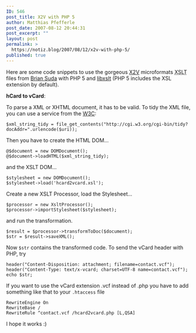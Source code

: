 ```yaml
---
ID: 546
post_title: X2V with PHP 5
author: Matthias Pfefferle
post_date: 2007-08-12 20:44:31
post_excerpt: ""
layout: post
permalink: >
  https://notiz.blog/2007/08/12/x2v-with-php-5/
published: true
---
```

Here are some code snippets to use the gorgeous <a href="http://suda.co.uk/projects/X2V/">X2V</a> microformats <abbr title="Extensible Stylesheet Language Transformation">XSLT</abbr> files from <a href="http://suda.co.uk/">Brian Suda</a> with PHP 5 and <a href="http://www.php.net/manual/de/ref.xsl.php">libxslt</a> (PHP 5 includes the XSL extension by default).

<strong>hCard to vCard</strong>:

To parse a XML or XHTML document, it has to be valid. To tidy the XML file, you can use a service from the <a href="http://cgi.w3.org/cgi-bin/tidy">W3C</a>:
<pre><code>$xml_string_tidy = file_get_contents("http://cgi.w3.org/cgi-bin/tidy?docAddr=".urlencode($uri));</code></pre>

Then you have to create the HTML DOM...
<pre><code>@$document = new DOMDocument();
@$document->loadHTML($xml_string_tidy);</code></pre>

and the XSLT DOM...
<pre><code>$stylesheet = new DOMDocument();
$stylesheet->load('hcard2vcard.xsl');</code></pre>

Create a new XSLT Processor, load the Stylesheet...
<pre><code>$processor = new XsltProcessor();
$processor->importStylesheet($stylesheet);</code></pre>

and run the transformation.
<pre><code>$result = $processor->transformToDoc($document);
$str = $result->saveXML();</code></pre>

Now <code>$str</code> contains the transformed code. 
To send the vCard header with PHP, try

<pre><code>header("Content-Disposition: attachment; filename=contact.vcf");
header("Content-Type: text/x-vcard; charset=UTF-8 name=contact.vcf");
echo $str;</code></pre>

If you want to use the vCard extension .vcf instead of .php you have to add something like that to your <code>.htaccess</code> file

<pre><code>RewriteEngine On
RewriteBase /
RewriteRule ^contact.vcf /hcard2vcard.php [L,QSA]</code></pre>

I hope it works :)